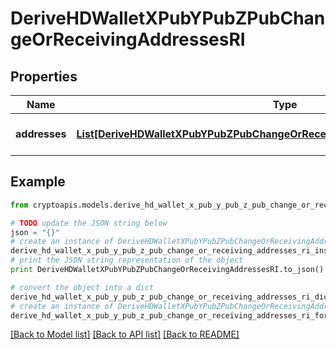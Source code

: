 # DeriveHDWalletXPubYPubZPubChangeOrReceivingAddressesRI


## Properties
Name | Type | Description | Notes
------------ | ------------- | ------------- | -------------
**addresses** | [**List[DeriveHDWalletXPubYPubZPubChangeOrReceivingAddressesRIAddressesInner]**](DeriveHDWalletXPubYPubZPubChangeOrReceivingAddressesRIAddressesInner.md) | Represents the address details. | 

## Example

```python
from cryptoapis.models.derive_hd_wallet_x_pub_y_pub_z_pub_change_or_receiving_addresses_ri import DeriveHDWalletXPubYPubZPubChangeOrReceivingAddressesRI

# TODO update the JSON string below
json = "{}"
# create an instance of DeriveHDWalletXPubYPubZPubChangeOrReceivingAddressesRI from a JSON string
derive_hd_wallet_x_pub_y_pub_z_pub_change_or_receiving_addresses_ri_instance = DeriveHDWalletXPubYPubZPubChangeOrReceivingAddressesRI.from_json(json)
# print the JSON string representation of the object
print DeriveHDWalletXPubYPubZPubChangeOrReceivingAddressesRI.to_json()

# convert the object into a dict
derive_hd_wallet_x_pub_y_pub_z_pub_change_or_receiving_addresses_ri_dict = derive_hd_wallet_x_pub_y_pub_z_pub_change_or_receiving_addresses_ri_instance.to_dict()
# create an instance of DeriveHDWalletXPubYPubZPubChangeOrReceivingAddressesRI from a dict
derive_hd_wallet_x_pub_y_pub_z_pub_change_or_receiving_addresses_ri_form_dict = derive_hd_wallet_x_pub_y_pub_z_pub_change_or_receiving_addresses_ri.from_dict(derive_hd_wallet_x_pub_y_pub_z_pub_change_or_receiving_addresses_ri_dict)
```
[[Back to Model list]](../README.md#documentation-for-models) [[Back to API list]](../README.md#documentation-for-api-endpoints) [[Back to README]](../README.md)


